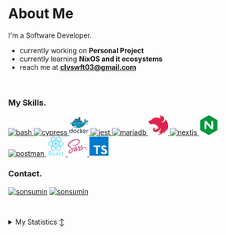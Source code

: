 # About Me

I'm a Software Developer.

- currently working on **Personal Project**
- currently learning **NixOS and it ecosystems**
- reach me at **clvswft03@gmail.com**

&nbsp;

<h3 align="left">My Skills.</h3>
<p align="left"> <a href="https://www.gnu.org/software/bash/" target="_blank" rel="noreferrer"> <img src="https://www.vectorlogo.zone/logos/gnu_bash/gnu_bash-icon.svg" alt="bash" width="40" height="40"/> </a> <a href="https://www.cypress.io" target="_blank" rel="noreferrer"> <img src="https://raw.githubusercontent.com/simple-icons/simple-icons/6e46ec1fc23b60c8fd0d2f2ff46db82e16dbd75f/icons/cypress.svg" alt="cypress" width="40" height="40"/> </a> <a href="https://www.docker.com/" target="_blank" rel="noreferrer"> <img src="https://raw.githubusercontent.com/devicons/devicon/master/icons/docker/docker-original-wordmark.svg" alt="docker" width="40" height="40"/> </a> <a href="https://jestjs.io" target="_blank" rel="noreferrer"> <img src="https://www.vectorlogo.zone/logos/jestjsio/jestjsio-icon.svg" alt="jest" width="40" height="40"/> </a> <a href="https://mariadb.org/" target="_blank" rel="noreferrer"> <img src="https://www.vectorlogo.zone/logos/mariadb/mariadb-icon.svg" alt="mariadb" width="40" height="40"/> </a> <a href="https://nestjs.com/" target="_blank" rel="noreferrer"> <img src="https://raw.githubusercontent.com/devicons/devicon/master/icons/nestjs/nestjs-plain.svg" alt="nestjs" width="40" height="40"/> </a> <a href="https://nextjs.org/" target="_blank" rel="noreferrer"> <img src="https://cdn.worldvectorlogo.com/logos/nextjs-2.svg" alt="nextjs" width="40" height="40"/> </a> <a href="https://www.nginx.com" target="_blank" rel="noreferrer"> <img src="https://raw.githubusercontent.com/devicons/devicon/master/icons/nginx/nginx-original.svg" alt="nginx" width="40" height="40"/> </a> <a href="https://postman.com" target="_blank" rel="noreferrer"> <img src="https://www.vectorlogo.zone/logos/getpostman/getpostman-icon.svg" alt="postman" width="40" height="40"/> </a> <a href="https://reactjs.org/" target="_blank" rel="noreferrer"> <img src="https://raw.githubusercontent.com/devicons/devicon/master/icons/react/react-original-wordmark.svg" alt="react" width="40" height="40"/> </a> <a href="https://sass-lang.com" target="_blank" rel="noreferrer"> <img src="https://raw.githubusercontent.com/devicons/devicon/master/icons/sass/sass-original.svg" alt="sass" width="40" height="40"/> </a> <a href="https://www.typescriptlang.org/" target="_blank" rel="noreferrer"> <img src="https://raw.githubusercontent.com/devicons/devicon/master/icons/typescript/typescript-original.svg" alt="typescript" width="40" height="40"/> </a> </p>

<h3 align="left">Contact.</h3>
<p align="left"> <a href="https://linkedin.com/in/sonsumin" target="blank"><img align="center" src="https://raw.githubusercontent.com/rahuldkjain/github-profile-readme-generator/master/src/images/icons/Social/github.svg" alt="sonsumin" height="30" width="40" /></a> <a href="https://linkedin.com/in/sonsumin" target="blank"><img align="center" src="https://raw.githubusercontent.com/rahuldkjain/github-profile-readme-generator/master/src/images/icons/Social/linked-in-alt.svg" alt="sonsumin" height="30" width="40" /></a>
</p>

&nbsp;

<details>
 <summary>My Statistics ↕️</summary>

<!--START_SECTION:waka-->
![Code Time](http://img.shields.io/badge/Code%20Time-1%2C902%20hrs%2043%20mins-blue)

![Profile Views](http://img.shields.io/badge/Profile%20Views-0-blue)

**🐱 My GitHub Data** 

> 📦 12.9 MB Used in GitHub's Storage 
 > 
> 🏆 457 Contributions in the Year 2024
 > 
> 💼 Opted to Hire
 > 
> 📜 580 Public Repositories 
 > 
> 🔑 156 Private Repositories 
 > 
**I'm a Night 🦉** 

```text
🌞 Morning                3548 commits        ██░░░░░░░░░░░░░░░░░░░░░░░   07.37 % 
🌆 Daytime                17063 commits       █████████░░░░░░░░░░░░░░░░   35.44 % 
🌃 Evening                18004 commits       █████████░░░░░░░░░░░░░░░░   37.40 % 
🌙 Night                  9530 commits        █████░░░░░░░░░░░░░░░░░░░░   19.79 % 
```
📅 **I'm Most Productive on Monday** 

```text
Monday                   8716 commits        █████░░░░░░░░░░░░░░░░░░░░   18.10 % 
Tuesday                  8311 commits        ████░░░░░░░░░░░░░░░░░░░░░   17.26 % 
Wednesday                7449 commits        ████░░░░░░░░░░░░░░░░░░░░░   15.47 % 
Thursday                 7290 commits        ████░░░░░░░░░░░░░░░░░░░░░   15.14 % 
Friday                   7258 commits        ████░░░░░░░░░░░░░░░░░░░░░   15.08 % 
Saturday                 4216 commits        ██░░░░░░░░░░░░░░░░░░░░░░░   08.76 % 
Sunday                   4905 commits        ███░░░░░░░░░░░░░░░░░░░░░░   10.19 % 
```


📊 **This Week I Spent My Time On** 

```text
🕑︎ Time Zone: Asia/Seoul

💬 Programming Languages: 
TypeScript               2 hrs 16 mins       ████████████░░░░░░░░░░░░░   47.95 % 
Prisma                   1 hr 10 mins        ██████░░░░░░░░░░░░░░░░░░░   24.80 % 
JSON                     59 mins             █████░░░░░░░░░░░░░░░░░░░░   20.88 % 
Other                    6 mins              █░░░░░░░░░░░░░░░░░░░░░░░░   02.37 % 
Git Config               4 mins              ░░░░░░░░░░░░░░░░░░░░░░░░░   01.56 % 

🔥 Editors: 
VS Code                  4 hrs 44 mins       █████████████████████████   100.00 % 

💻 Operating System: 
Windows                  4 hrs 2 mins        █████████████████████░░░░   85.09 % 
Mac                      42 mins             ████░░░░░░░░░░░░░░░░░░░░░   14.91 % 
```

**I Mostly Code in TypeScript** 

```text
TypeScript               29 repos            █████░░░░░░░░░░░░░░░░░░░░   20.14 % 
JavaScript               29 repos            █████░░░░░░░░░░░░░░░░░░░░   20.14 % 
Python                   28 repos            █████░░░░░░░░░░░░░░░░░░░░   19.44 % 
Nix                      7 repos             █░░░░░░░░░░░░░░░░░░░░░░░░   04.86 % 
AutoHotkey               1 repo              ░░░░░░░░░░░░░░░░░░░░░░░░░   00.69 % 
```



**Timeline**

![Lines of Code chart](https://raw.githubusercontent.com/testfailed/testfailed/main/assets/bar_graph.png)


 Last Updated on 06/11/2024 03:21:05 UTC
<!--END_SECTION:waka-->
</details>
